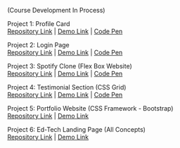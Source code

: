 (Course Development In Process)

Project 1: Profile Card  
[Repository Link](https://github.com/ShubhamSarda/web-development-projects/tree/master/profile-card) | [Demo Link](https://trusting-swirles-eef973.netlify.app/) | [Code Pen](https://codepen.io/shubham_ul/pen/zYZQMxz)

Project 2: Login Page  
[Repository Link](https://github.com/ShubhamSarda/web-development-projects/tree/master/) | [Demo Link](https://gracious-aryabhata-e30615.netlify.app/) | [Code Pen](https://codepen.io/shubham_ul/pen/WNpBYzx)

Project 3: Spotify Clone (Flex Box Website)  
[Repository Link](https://github.com/ShubhamSarda/web-development-projects/tree/master/) | [Demo Link](https://jolly-ride-2bb97f.netlify.app/) | [Code Pen](https://codepen.io/shubham_ul/pen/eYWmypp)

Project 4: Testimonial Section (CSS Grid)  
[Repository Link](https://github.com/ShubhamSarda/web-development-projects/tree/master/testimonial-section) | [Demo Link](https://lucid-bohr-638909.netlify.app/) | [Code Pen](https://codepen.io/shubham_ul/pen/OJmNEad)

Project 5: Portfolio Website (CSS Framework - Bootstrap)  
[Repository Link](https://github.com/ShubhamSarda/web-development-projects/tree/master/portfolio) | [Demo Link](https://practical-fermat-9f7b6c.netlify.app/)

Project 6: Ed-Tech Landing Page (All Concepts)  
[Repository Link](https://github.com/ShubhamSarda/web-development-projects/tree/master/edtech-landing-page) | [Demo Link](https://objective-lumiere-df5098.netlify.app/)
